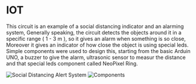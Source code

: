 # IOT
This circuit is an example of a social distancing indicator and an alarming system, Generally speaking, the circuit detects the objects around it in a specific range ( 1 - 3 m ), so it gives an alarm when something is so close, Moreover it gives an indicator of how close the object is using special leds. Simple components were used to design this, starting from the basic Arduin UNO, a buzzer to give the alarm, ultrasonic sensor to measur the distance and that special leds component called NeoPixel Ring.

![Social Distancing Alert System](https://user-images.githubusercontent.com/73427860/129245081-0505de02-ccc5-4b69-a92d-4bafad9b37d3.png)
![Components](https://user-images.githubusercontent.com/73427860/129245401-07816ab6-84bf-40c9-9f71-e9d0d57e2b35.png)


